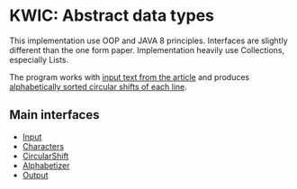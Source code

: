 # KWIC: Abstract data types

This implementation use OOP and JAVA 8 principles. Interfaces are slightly different than the one form paper.
Implementation heavily use Collections, especially Lists.

The program works with [input text from the article](https://github.com/klimesf/kwic/blob/master/02-abstract-data-types/input.txt)
and produces [alphabetically sorted circular shifts of each line](https://github.com/klimesf/kwic/blob/master/02-abstract-data-types/output.txt).

## Main interfaces
 * [Input](https://github.com/klimesf/kwic/blob/master/02-abstract-data-types/src/Input.java)
 * [Characters](https://github.com/klimesf/kwic/blob/master/02-abstract-data-types/src/Characters.java)
 * [CircularShift](https://github.com/klimesf/kwic/blob/master/02-abstract-data-types/src/CircularShift.java)
 * [Alphabetizer](https://github.com/klimesf/kwic/blob/master/02-abstract-data-types/src/Alphabetizer.java)
 * [Output](https://github.com/klimesf/kwic/blob/master/02-abstract-data-types/src/Output.java)
